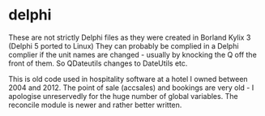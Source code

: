 # delphi
These are not strictly Delphi files as they were created in Borland Kylix 3 (Delphi 5 ported to Linux) 
They can probably be complied in a Delphi complier if the unit names are changed - usually by knocking 
the Q off the front of them. So QDateutils changes to DateUtils etc. 

This is old code used in hospitality software at a hotel I owned between 2004 and 2012. The point of sale (accsales) and bookings are very old - I apologise unreservedly for the huge number of global variables. The reconcile module is newer and rather better written.
